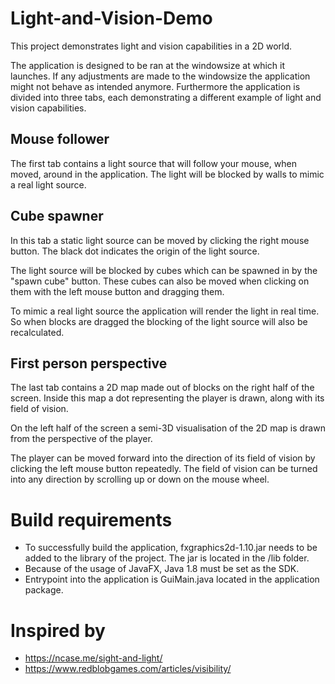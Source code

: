 # Light-and-Vision-Demo

This project demonstrates light and vision capabilities in a 2D world.

The application is designed to be ran at the windowsize at which it launches. If any adjustments are made to the windowsize the application might not behave as intended anymore. Furthermore the application is divided into three tabs, each demonstrating a different example of light and vision capabilities.

## Mouse follower

The first tab contains a light source that will follow your mouse, when moved, around in the application. The light will be blocked by walls to mimic a real light source.
 
## Cube spawner

In this tab a static light source can be moved by clicking the right mouse button. The black dot indicates the origin of the light source. 

The light source will be blocked by cubes which can be spawned in by the "spawn cube" button. These cubes can also be moved when clicking on them with the left mouse button and dragging them.

To mimic a real light source the application will render the light in real time. So when blocks are dragged the blocking of the light source will also be recalculated.

## First person perspective

The last tab contains a 2D map made out of blocks on the right half of the screen. Inside this map a dot representing the player is drawn, along with its field of vision.

On the left half of the screen a semi-3D visualisation of the 2D map is drawn from the perspective of the player.

The player can be moved forward into the direction of its field of vision by clicking the left mouse button repeatedly. The field of vision can be turned into any direction by scrolling up or down on the mouse wheel.

# Build requirements

- To successfully build the application, fxgraphics2d-1.10.jar needs to be added to the library of the project. The jar is located in the /lib folder.
- Because of the usage of JavaFX, Java 1.8 must be set as the SDK.
- Entrypoint into the application is GuiMain.java located in the application package.

# Inspired by

- https://ncase.me/sight-and-light/
- https://www.redblobgames.com/articles/visibility/
